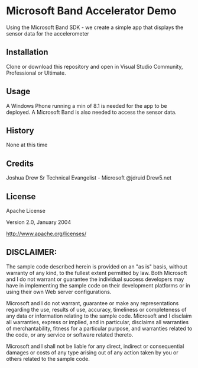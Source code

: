 # Microsoft Band Accelerator Demo

Using the Microsoft Band SDK - we create a simple app that displays the sensor data for the accelerometer

## Installation

Clone or download this repository and open in Visual Studio Community, Professional or Ultimate.

## Usage

A Windows Phone running a min of 8.1 is needed for the app to be deployed. A Microsoft Band is also needed to access the sensor data.

## History

None at this time

## Credits

Joshua Drew
Sr Technical Evangelist - Microsoft
@jdruid
Drew5.net

## License

Apache License 

Version 2.0, January 2004 

http://www.apache.org/licenses/ 

## DISCLAIMER:

The sample code described herein is provided on an "as is" basis, without warranty of any kind, to the fullest extent permitted by law. Both Microsoft and I do not warrant or guarantee the individual success developers may have in implementing the sample code on their development platforms or in using their own Web server configurations. 

Microsoft and I do not warrant, guarantee or make any representations regarding the use, results of use, accuracy, timeliness or completeness of any data or information relating to the sample code. Microsoft and I disclaim all warranties, express or implied, and in particular, disclaims all warranties of merchantability, fitness for a particular purpose, and warranties related to the code, or any service or software related thereto. 

Microsoft and I shall not be liable for any direct, indirect or consequential damages or costs of any type arising out of any action taken by you or others related to the sample code.


